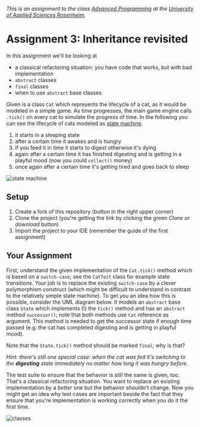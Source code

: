 _This is an assignment to the class [Advanced Programming](https://hsro-inf-fpk.github.io) at the [University of Applied Sciences Rosenheim](http://www.th-rosenheim.de)._

# Assignment 3: Inheritance revisited

In this assignment we'll be looking at

* a classical refactoring situation: you have code that works, but with bad implementation
* `abstract` classes
* `final` classes
* when to use `abstract` base classes

Given is a class `Cat` which represents the lifecycle of a cat, as it would be modeled in a simple game.
As time progresses, the main game engine calls `.tick()` on every cat to simulate the progress of time.
In the following you can see the lifecycle of cats modeled as [state machine](https://en.wikipedia.org/wiki/Finite-state_machine).

1. it starts in a sleeping state
2. after a certain time it awakes and is hungry
3. if you feed it in time it starts to digest otherwise it's dying
4. again after a certain time it has finished digesting and is getting in a playful mood (now you could `collect()` money)
5. once again after a certain time it's getting tired and goes back to sleep

![state machine](assets/state-machine-spec.svg)


## Setup

1. Create a fork of this repository (button in the right upper corner)
2. Clone the project (you're getting the link by clicking the green _Clone or download_ button)
3. Import the project to your IDE (remember the guide of the first assignment)


## Your Assignment

First, understand the given implementation of the `Cat.tick()` method which is based on a `switch-case`; see the `CatTest` class for example state transitions.
Your job is to replace the existing `switch-case` by a clever polymorphism construct (which might be difficult to understand in contrast to the relatively simple state machine).
To get you an idea how this is possible, consider the UML diagram below.
It models an `abstract` base class `State` which implements (!) the `tick()` method and has an `abstract` method `successor()`; note that both methods use `Cat` reference as argument.
This method is needed to get the successor state if enough time passed (e.g. the cat has completed digesting and is getting in playful mood).

Note that the `State.tick()` method should be marked `final`; why is that?

_Hint: there's still one special case: when the cat was fed it's switching to the **digesting** state immediately no matter how long it was hungry before._

The test suite to ensure that the behavior is still the same is given, too.
That's a classical refactoring situation.
You want to replace an existing implementation by a _better_ one but the behavior shouldn't change.
Now you might get an idea why test cases are important beside the fact that they ensure that you're implementation is working correctly when you do it the first time.

![classes](assets/class-spec.svg)
